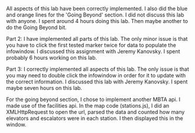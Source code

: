 All aspects of this lab have been correctly implemented. I also did the blue and orange lines for the 'Going Beyond' section.
I did not discuss this lab with anyone.
I spent around 4 hours doing this lab. Then maybe another to do the Going Beyond bit.

Part 2:
I have implemented all parts of this lab. The only minor issue is that you have to click the first tested marker twice for data to populate the infowindow.
I discussed this assignment with Jeremy Kanovsky.
I spent probably 6 hours working on this lab.

Part 3:
I correctly implemented all aspects of this lab. The only issue is that you may need to double click the infowindow in order for it to update with the correct information.
I discussed this lab with Jeremy Kanovsky.
I spent maybe seven hours on this lab.

For the going beyond section, I chose to implement another MBTA api. I made use of the facilities api. In the map code (stations.js), I did an XMLHttpRequest to open the url, parsed the data and counted how many elevators and escalators were in each station. I then displayed this in the window.
